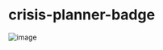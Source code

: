 # crisis-planner-badge

![image](https://github.com/user-attachments/assets/d901b5ae-6942-4ae4-8a5f-f95930d69f2f)
